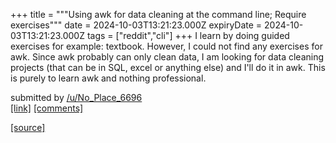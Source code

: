 +++
title = """Using awk for data cleaning at the command line; Require exercises"""
date = 2024-10-03T13:21:23.000Z
expiryDate = 2024-10-03T13:21:23.000Z
tags = ["reddit","cli"]
+++
I learn by doing guided exercises for example: textbook. However, I could not find any exercises for awk. Since awk probably can only clean data, I am looking for data cleaning projects (that can be in SQL, excel or anything else) and I'll do it in awk. This is purely to learn awk and nothing professional.

submitted by [/u/No\_Place\_6696](https://www.reddit.com/user/No_Place_6696)  
[\[link\]](https://www.reddit.com/r/commandline/comments/1fv7lrd/using_awk_for_data_cleaning_at_the_command_line/) [\[comments\]](https://www.reddit.com/r/commandline/comments/1fv7lrd/using_awk_for_data_cleaning_at_the_command_line/)

[[source]](https://www.reddit.com/r/commandline/comments/1fv7lrd/using_awk_for_data_cleaning_at_the_command_line/)
